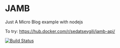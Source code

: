 # JAMB
Just A Micro Blog example with nodejs

To try: https://hub.docker.com/r/sedatsevgili/jamb-api/

[![Build Status](https://travis-ci.org/sevgilisedat/jamb-api.svg?branch=master)](https://travis-ci.org/sevgilisedat/jamb-api)
